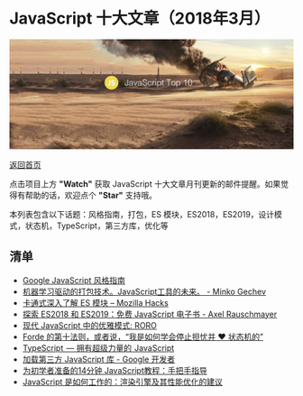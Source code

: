 # JavaScript 十大文章（2018年3月）

![](./img/201804.jpg )

[返回首页](https://github.com/hijiangtao/javascript-articles-monthly)

点击项目上方 **"Watch"** 获取 JavaScript 十大文章月刊更新的邮件提醒。如果觉得有帮助的话，欢迎点个 **"Star"** 支持哦。

本列表包含以下话题：风格指南，打包，ES 模块，ES2018，ES2019，设计模式，状态机，TypeScript，第三方库，优化等


## 清单
* [Google JavaScript 风格指南](https://google.github.io/styleguide/jsguide.html)
* [机器学习驱动的打包技术。JavaScript工具的未来。 - Minko Gechev](http://blog.mgechev.com/2018/03/18/machine-learning-data-driven-bundling-webpack-javascript-markov-chain-angular-react)
* [卡通式深入了解 ES 模块 – Mozilla Hacks](https://hacks.mozilla.org/2018/03/es-modules-a-cartoon-deep-dive)
* [探索 ES2018 和 ES2019：免费 JavaScript 电子书 - Axel Rauschmayer](http://exploringjs.com/es2018-es2019)
* [现代 JavaScript 中的优雅模式: RORO](https://medium.freecodecamp.org/elegant-patterns-in-modern-javascript-roro-be01e7669cbd)
* [Forde 的第十法则，或者说，“我是如何学会停止担忧并 ❤️ 状态机的”](http://raganwald.com/2018/02/23/forde.html)
* [TypeScript  — 拥有超级力量的  JavaScript](https://medium.freecodecamp.org/typescript-javascript-with-super-powers-a333b0fcabc9)
* [加载第三方 JavaScript 库 - Google 开发者](https://developers.google.com/web/fundamentals/performance/optimizing-content-efficiency/loading-third-party-javascript)
* [为初学者准备的14分钟 JavaScript教程：手把手指导](https://jgthms.com/javascript-in-14-minutes)
* [JavaScript 是如何工作的：渲染引擎及其性能优化的建议](https://blog.sessionstack.com/how-javascript-works-the-rendering-engine-and-tips-to-optimize-its-performance-7b95553baeda)